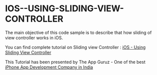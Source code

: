 IOS--USING-SLIDING-VIEW-CONTROLLER
==================================

The main objective of this code sample is to describe that how sliding of view controller works in iOS.

You can find complete tutorial on Sliding view Controller : [iOS - Using Sliding View Controller](http://www.theappguruz.com/blog/ios-using-sliding-view-controller)

This Tutorial has been presented by The App Guruz - One of the best [iPhone App Development Company in India](http://www.theappguruz.com/blog/ios-using-sliding-view-controller)
